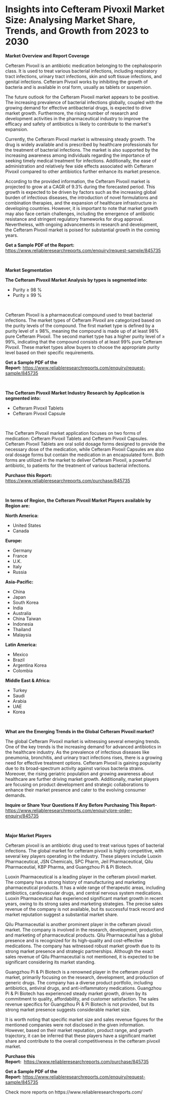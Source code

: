 <p><h1>Insights into Cefteram Pivoxil Market Size: Analysing Market Share, Trends, and Growth from 2023 to 2030</h1></p><p><strong>Market Overview and Report Coverage</strong></p>
<p><p>Cefteram Pivoxil is an antibiotic medication belonging to the cephalosporin class. It is used to treat various bacterial infections, including respiratory tract infections, urinary tract infections, skin and soft tissue infections, and genital infections. Cefteram Pivoxil works by inhibiting the growth of bacteria and is available in oral form, usually as tablets or suspension.</p><p>The future outlook for the Cefteram Pivoxil market appears to be positive. The increasing prevalence of bacterial infections globally, coupled with the growing demand for effective antibacterial drugs, is expected to drive market growth. Furthermore, the rising number of research and development activities in the pharmaceutical industry to improve the efficacy and safety of antibiotics is likely to contribute to the market's expansion.</p><p>Currently, the Cefteram Pivoxil market is witnessing steady growth. The drug is widely available and is prescribed by healthcare professionals for the treatment of bacterial infections. The market is also supported by the increasing awareness among individuals regarding the importance of seeking timely medical treatment for infections. Additionally, the ease of administration and relatively few side effects associated with Cefteram Pivoxil compared to other antibiotics further enhance its market presence.</p><p>According to the provided information, the Cefteram Pivoxil market is projected to grow at a CAGR of 9.3% during the forecasted period. This growth is expected to be driven by factors such as the increasing global burden of infectious diseases, the introduction of novel formulations and combination therapies, and the expansion of healthcare infrastructure in developing countries. However, it is important to note that market growth may also face certain challenges, including the emergence of antibiotic resistance and stringent regulatory frameworks for drug approval. Nevertheless, with ongoing advancements in research and development, the Cefteram Pivoxil market is poised for substantial growth in the coming years.</p></p>
<p><strong>Get a Sample PDF of the Report:</strong> <a href="https://www.reliableresearchreports.com/enquiry/request-sample/845735">https://www.reliableresearchreports.com/enquiry/request-sample/845735</a></p>
<p>&nbsp;</p>
<p><strong>Market Segmentation</strong></p>
<p><strong>The Cefteram Pivoxil Market Analysis by types is segmented into:</strong></p>
<p><ul><li>Purity ≥ 98 %</li><li>Purity ≥ 99 %</li></ul></p>
<p>&nbsp;</p>
<p><p>Cefteram Pivoxil is a pharmaceutical compound used to treat bacterial infections. The market types of Cefteram Pivoxil are categorized based on the purity levels of the compound. The first market type is defined by a purity level of ≥ 98%, meaning the compound is made up of at least 98% pure Cefteram Pivoxil. The second market type has a higher purity level of ≥ 99%, indicating that the compound consists of at least 99% pure Cefteram Pivoxil. These market types allow buyers to choose the appropriate purity level based on their specific requirements.</p></p>
<p><strong>Get a Sample PDF of the Report:</strong>&nbsp;<a href="https://www.reliableresearchreports.com/enquiry/request-sample/845735">https://www.reliableresearchreports.com/enquiry/request-sample/845735</a></p>
<p>&nbsp;</p>
<p><strong>The Cefteram Pivoxil Market Industry Research by Application is segmented into:</strong></p>
<p><ul><li>Cefteram Pivoxil Tablets</li><li>Cefteram Pivoxil Capsule</li></ul></p>
<p>&nbsp;</p>
<p><p>The Cefteram Pivoxil market application focuses on two forms of medication: Cefteram Pivoxil Tablets and Cefteram Pivoxil Capsules. Cefteram Pivoxil Tablets are oral solid dosage forms designed to provide the necessary dose of the medication, while Cefteram Pivoxil Capsules are also oral dosage forms but contain the medication in an encapsulated form. Both forms are utilized in the market to deliver Cefteram Pivoxil, a powerful antibiotic, to patients for the treatment of various bacterial infections.</p></p>
<p><strong>Purchase this Report:</strong>&nbsp; <a href="https://www.reliableresearchreports.com/purchase/845735">https://www.reliableresearchreports.com/purchase/845735</a></p>
<p>&nbsp;</p>
<p><strong>In terms of Region, the Cefteram Pivoxil Market Players available by Region are:</strong></p>
<p>
    <p> <strong> North America: </strong>
        <ul>
            <li>United States</li>
            <li>Canada</li>
        </ul>
        </p> 
    <p> <strong> Europe: </strong>
        <ul>
            <li>Germany</li>
            <li>France</li>
            <li>U.K.</li>
            <li>Italy</li>
            <li>Russia</li>
        </ul>
        </p> 
    <p> <strong> Asia-Pacific: </strong>
        <ul>
            <li>China</li>
            <li>Japan</li>
            <li>South Korea</li>
            <li>India</li>
            <li>Australia</li>
            <li>China Taiwan</li>
            <li>Indonesia</li>
            <li>Thailand</li>
            <li>Malaysia</li>
        </ul>
        </p> 
    <p> <strong> Latin America: </strong>
        <ul>
            <li>Mexico</li>
            <li>Brazil</li>
            <li>Argentina Korea</li>
            <li>Colombia</li>
        </ul>
        </p> 
    <p> <strong> Middle East & Africa: </strong>
        <ul>
            <li>Turkey</li>
            <li>Saudi</li>
            <li>Arabia</li>
            <li>UAE</li>
            <li>Korea</li>
        </ul>
    </p>
    </p>
<p>&nbsp;</p>
<p><strong>What are the Emerging Trends in the Global Cefteram Pivoxil market?</strong></p>
<p><p>The global Cefteram Pivoxil market is witnessing several emerging trends. One of the key trends is the increasing demand for advanced antibiotics in the healthcare industry. As the prevalence of infectious diseases like pneumonia, bronchitis, and urinary tract infections rises, there is a growing need for effective treatment options. Cefteram Pivoxil is gaining popularity due to its broad-spectrum activity against various bacteria strains. Moreover, the rising geriatric population and growing awareness about healthcare are further driving market growth. Additionally, market players are focusing on product development and strategic collaborations to enhance their market presence and cater to the evolving consumer demands.</p></p>
<p><strong>Inquire or Share Your Questions If Any Before Purchasing This Report</strong>- <a href="https://www.reliableresearchreports.com/enquiry/pre-order-enquiry/845735">https://www.reliableresearchreports.com/enquiry/pre-order-enquiry/845735</a></p>
<p>&nbsp;</p>
<p><strong>Major Market Players</strong></p>
<p><p>Cefteram pivoxil is an antibiotic drug used to treat various types of bacterial infections. The global market for cefteram pivoxil is highly competitive, with several key players operating in the industry. These players include Luoxin Pharmaceutical, JSN Chemicals, SPC Pharm, Jeil Pharmaceutical, Qilu Pharmaceutial, KBP Pharma, and Guangzhou Pi & Pi Biotech.</p><p>Luoxin Pharmaceutical is a leading player in the cefteram pivoxil market. The company has a strong history of manufacturing and marketing pharmaceutical products. It has a wide range of therapeutic areas, including antibiotics, cardiovascular drugs, and central nervous system medications. Luoxin Pharmaceutical has experienced significant market growth in recent years, owing to its strong sales and marketing strategies. The precise sales revenue of the company is not available, but its successful track record and market reputation suggest a substantial market share.</p><p>Qilu Pharmaceutial is another prominent player in the cefteram pivoxil market. The company is involved in the research, development, production, and marketing of pharmaceutical products. Qilu Pharmaceutial has a global presence and is recognized for its high-quality and cost-effective medications. The company has witnessed robust market growth due to its strong market presence and strategic partnerships. Although the exact sales revenue of Qilu Pharmaceutial is not mentioned, it is expected to be significant considering its market standing.</p><p>Guangzhou Pi & Pi Biotech is a renowned player in the cefteram pivoxil market, primarily focusing on the research, development, and production of generic drugs. The company has a diverse product portfolio, including antibiotics, antiviral drugs, and anti-inflammatory medications. Guangzhou Pi & Pi Biotech has experienced steady market growth, driven by its commitment to quality, affordability, and customer satisfaction. The sales revenue specifics for Guangzhou Pi & Pi Biotech is not provided, but its strong market presence suggests considerable market size.</p><p>It is worth noting that specific market size and sales revenue figures for the mentioned companies were not disclosed in the given information. However, based on their market reputation, product range, and growth trajectory, it can be inferred that these players have a significant market share and contribute to the overall competitiveness in the cefteram pivoxil market.</p></p>
<p><strong>Purchase this Report:</strong>&nbsp;&nbsp;<a href="https://www.reliableresearchreports.com/purchase/845735">https://www.reliableresearchreports.com/purchase/845735</a></p>
<p></p>
<p><strong>Get a Sample PDF of the Report:</strong>&nbsp;<a href="https://www.reliableresearchreports.com/enquiry/request-sample/845735">https://www.reliableresearchreports.com/enquiry/request-sample/845735</a></p>
<p>Check more reports on https://www.reliableresearchreports.com/</p>